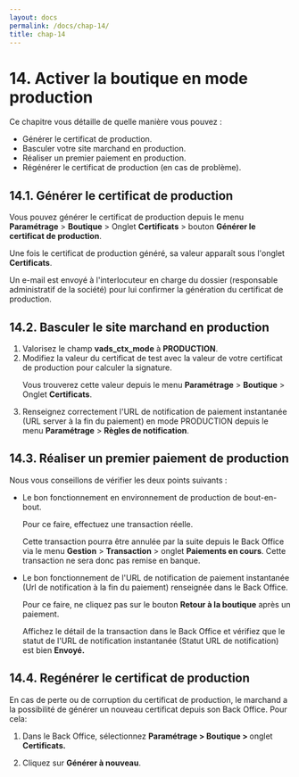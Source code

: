 ```yaml
---
layout: docs
permalink: /docs/chap-14/
title: chap-14
---
```

<h1>
14. Activer la boutique en mode production
</h1>
 
<p>
Ce chapitre vous détaille de quelle manière vous pouvez :
</p>
 
<ul>
 
<li>
Générer le certificat de production.
</li>
 
<li>
Basculer votre site marchand en production.
</li>
 
<li>
Réaliser un premier paiement en production.
</li>
 
<li>
Régénérer le certificat de production (en cas de problème).
</li>
 
</ul>
 <!-- emm1405089000731.xml -->
<h2>
14.1. Générer le certificat de production
</h2>
 
<p>
Vous pouvez générer le certificat de production depuis le menu 
<b>Paramétrage</b> &gt; 
<b>Boutique</b> &gt; Onglet 
<b>Certificats</b> &gt; bouton 
<b>Générer le certificat de production</b>.
</p>
 
<p>
Une fois le certificat de production généré, sa valeur apparaît sous l&#x27;onglet 
<b>Certificats</b>.
</p>
 
<p>
Un e-mail est envoyé à l&#x27;interlocuteur en charge du dossier (responsable administratif de la société) pour lui confirmer la génération du certificat de production.
</p>
 <!-- emm1405089022352.xml -->
<h2>
14.2. Basculer le site marchand en production
</h2>
 
<p>
 
<ol>
 
 <li>
Valorisez le champ 
<b>vads_ctx_mode</b> à 
<b>PRODUCTION</b>.
 </li>
 
 <li>
Modifiez la valeur du certificat de test avec la valeur de votre certificat de production pour calculer la signature.
 <p>
Vous trouverez cette valeur depuis le menu 
<b>Paramétrage</b> &gt; 
<b>Boutique</b> &gt; Onglet 
<b>Certificats</b>.
 </p>

 </li>
 
 <li>
Renseignez correctement l&#x27;URL de notification de paiement instantanée (URL server à la fin du paiement) en mode PRODUCTION depuis le menu 
<b>Paramétrage</b> &gt; 
<b>Règles de notification</b>.
 </li>
 
</ol>
 
</p>
 <!-- emm1405089047266.xml -->
<h2>
14.3. Réaliser un premier paiement de production
</h2>
 
<p>
Nous vous conseillons de vérifier les deux points suivants :
</p>
 
<p>
 
<ul>
 
 <li>
Le bon fonctionnement en environnement de production de bout-en-bout. 
 <p>
Pour ce faire, effectuez une transaction réelle.
 </p>

 <p>
Cette transaction pourra être annulée par la suite depuis le Back Office via le menu 
<b>Gestion</b> &gt; 
<b>Transaction</b> &gt; onglet 
<b>Paiements en cours</b>. Cette transaction ne sera donc pas remise en banque.
 </p>

 </li>
 
</ul>
 
</p>
 
<p>
 
<ul>
 
 <li>
Le bon fonctionnement de l&#x27;URL de notification de paiement instantanée (Url de notification à la fin du paiement) renseignée dans le Back Office. 
 <p>
Pour ce faire, ne cliquez pas sur le bouton 
<b>Retour à la boutique</b> après un paiement. 
 </p>

 <p>
Affichez le détail de la transaction dans le Back Office et vérifiez que le statut de l&#x27;URL de notification instantanée (Statut URL de notification) est bien 
<b>Envoyé.</b>
 </p>

 </li>
 
</ul>
 
</p>
 <!-- tla1408545933061.xml -->
<h2>
14.4. Regénérer le certificat de production
</h2>
 En cas de perte ou de corruption du certificat de production, le marchand a la possibilité de générer un nouveau certificat depuis son Back Office. Pour cela: 
<ol>
 
 <li>
 
 <p>
Dans le Back Office, sélectionnez 
<b>Paramétrage &gt; Boutique &gt; </b>onglet 
<b>Certificats.</b>
 </p>
 
 </li>
 
 <li>
 
 <p>
Cliquez sur 
<b>Générer à nouveau</b>.
 </p>
 
 </li>
 
</ol>
 <!-- tla1408546168107.xml -->

